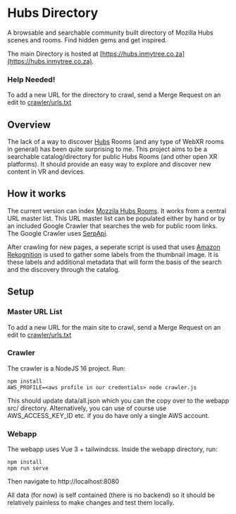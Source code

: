# Hubs Directory

A browsable and searchable community built directory of Mozilla Hubs scenes and rooms. Find hidden gems and get inspired.

The main Directory is hosted at [https://hubs.inmytree.co.za](https://hubs.inmytree.co.za).

### Help Needed!
To add a new URL for the directory to crawl, send a Merge Request on an edit to [crawler/urls.txt](https://github.com/nicokruger/hubs-directory/edit/main/crawler/urls.txt)

## Overview

The lack of a way to discover [Hubs](https://hubs.mozilla.com) Rooms (and any type of WebXR rooms in general) has been quite surprising to me. This project aims to be a searchable catalog/directory for public Hubs Rooms (and other open XR platforms). It should provide an easy way to explore and discover new content in VR and devices.

## How it works

The current version can index [Mozzila Hubs Rooms](https://hubs.mozilla.com). It works from a central URL master list. This URL master list can be populated either by hand or by an included Google Crawler that searches the web for public room links. The Google Crawler uses [SerpApi](https://serpapi.com/).

After crawling for new pages, a seperate script is used that uses [Amazon Rekognition](https://aws.amazon.com/rekognition/) is used to gather some labels from the thumbnail image. It is these labels and additional metadata that will form the basis of the search and the discovery through the catalog.

## Setup

### Master URL List

To add a new URL for the main site to crawl, send a Merge Request on an edit to [crawler/urls.txt](https://github.com/nicokruger/hubs-directory/edit/main/crawler/urls.txt)

### Crawler

The crawler is a NodeJS 16 project. Run:

```
npm install
AWS_PROFILE=<aws profile in our credentials> node crawler.js
```
This should update data/all.json which you can the copy over to the webapp src/ directory. Alternatively, you can use of course use AWS_ACCESS_KEY_ID etc. if you do have only a single AWS account.

### Webapp

The webapp uses Vue 3 + tailwindcss. Inside the webapp directory, run:

```
npm install
npm run serve
```
Then navigate to http://localhost:8080

All data (for now) is self contained (there is no backend) so it should be relatively painless to make changes and test them locally.
